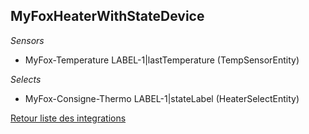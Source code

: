## MyFoxHeaterWithStateDevice

*Sensors*
- MyFox-Temperature LABEL-1|lastTemperature (TempSensorEntity)

*Selects*
- MyFox-Consigne-Thermo LABEL-1|stateLabel (HeaterSelectEntity)


[Retour liste des integrations](../integration.md)
